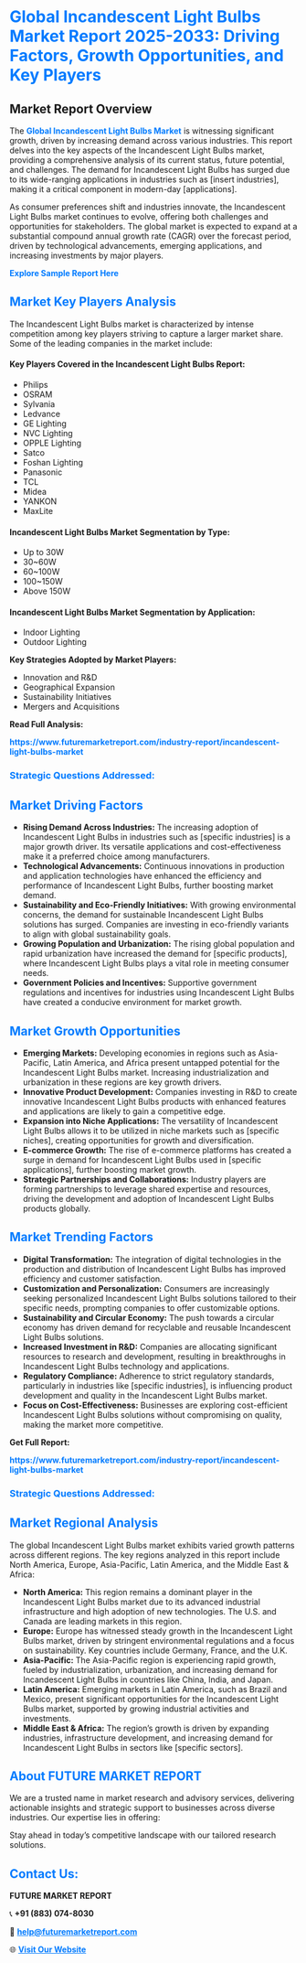 <h1 style="color: #007BFF;">Global Incandescent Light Bulbs Market Report 2025-2033: Driving Factors, Growth Opportunities, and Key Players</h1>

<section id="overview">
<h2>Market Report Overview</h2>
<p>The <a href="https://www.futuremarketreport.com/industry-report/incandescent-light-bulbs-market" style="color: #007BFF; text-decoration: none;"><strong>Global Incandescent Light Bulbs Market</strong></a> is witnessing significant growth, driven by increasing demand across various industries. This report delves into the key aspects of the Incandescent Light Bulbs market, providing a comprehensive analysis of its current status, future potential, and challenges. The demand for Incandescent Light Bulbs has surged due to its wide-ranging applications in industries such as [insert industries], making it a critical component in modern-day [applications].</p>
<p>As consumer preferences shift and industries innovate, the Incandescent Light Bulbs market continues to evolve, offering both challenges and opportunities for stakeholders. The global market is expected to expand at a substantial compound annual growth rate (CAGR) over the forecast period, driven by technological advancements, emerging applications, and increasing investments by major players.</p>
</section>

<section id="overview">
<p><a href="https://www.futuremarketreport.com/request-sample/reportId=58825" style="color: #007BFF; text-decoration: none;"><strong>Explore Sample Report Here</strong></a></p>
</section>

<section id="key-players">
<h2 style="color: #007BFF;">Market Key Players Analysis</h2>
<p>The Incandescent Light Bulbs market is characterized by intense competition among key players striving to capture a larger market share. Some of the leading companies in the market include:</p>
<h4>Key Players Covered in the Incandescent Light Bulbs Report:</h4>
<ul><li>Philips</li><li>OSRAM</li><li>Sylvania</li><li>Ledvance</li><li>GE Lighting</li><li>NVC Lighting</li><li>OPPLE Lighting</li><li>Satco</li><li>Foshan Lighting</li><li>Panasonic</li><li>TCL</li><li>Midea</li><li>YANKON</li><li>MaxLite</li></ul>
<h4>Incandescent Light Bulbs Market Segmentation by Type:</h4>
<ul><li>Up to 30W</li><li>30~60W</li><li>60~100W</li><li>100~150W</li><li>Above 150W</li></ul>

<h4>Incandescent Light Bulbs Market Segmentation by Application:</h4>
<ul><li>Indoor Lighting</li><li>Outdoor Lighting</li></ul>
<p><strong>Key Strategies Adopted by Market Players:</strong></p>
<ul>
<li>Innovation and R&D</li>
<li>Geographical Expansion</li>
<li>Sustainability Initiatives</li>
<li>Mergers and Acquisitions</li>
</ul>
</section>

<section>
<p><strong>Read Full Analysis: </strong></p><a href="https://www.futuremarketreport.com/industry-report/incandescent-light-bulbs-market" style="color: #007BFF; text-decoration: none;"><strong>https://www.futuremarketreport.com/industry-report/incandescent-light-bulbs-market</strong></a>
<h3 style="color: #007BFF;">Strategic Questions Addressed:</h3>
</section>

<section id="driving-factors">
<h2 style="color: #007BFF;">Market Driving Factors</h2>
<ul>
<li><strong>Rising Demand Across Industries:</strong> The increasing adoption of Incandescent Light Bulbs in industries such as [specific industries] is a major growth driver. Its versatile applications and cost-effectiveness make it a preferred choice among manufacturers.</li>
<li><strong>Technological Advancements:</strong> Continuous innovations in production and application technologies have enhanced the efficiency and performance of Incandescent Light Bulbs, further boosting market demand.</li>
<li><strong>Sustainability and Eco-Friendly Initiatives:</strong> With growing environmental concerns, the demand for sustainable Incandescent Light Bulbs solutions has surged. Companies are investing in eco-friendly variants to align with global sustainability goals.</li>
<li><strong>Growing Population and Urbanization:</strong> The rising global population and rapid urbanization have increased the demand for [specific products], where Incandescent Light Bulbs plays a vital role in meeting consumer needs.</li>
<li><strong>Government Policies and Incentives:</strong> Supportive government regulations and incentives for industries using Incandescent Light Bulbs have created a conducive environment for market growth.</li>
</ul>
</section>

<section id="growth-opportunities">
<h2 style="color: #007BFF;">Market Growth Opportunities</h2>
<ul>
<li><strong>Emerging Markets:</strong> Developing economies in regions such as Asia-Pacific, Latin America, and Africa present untapped potential for the Incandescent Light Bulbs market. Increasing industrialization and urbanization in these regions are key growth drivers.</li>
<li><strong>Innovative Product Development:</strong> Companies investing in R&D to create innovative Incandescent Light Bulbs products with enhanced features and applications are likely to gain a competitive edge.</li>
<li><strong>Expansion into Niche Applications:</strong> The versatility of Incandescent Light Bulbs allows it to be utilized in niche markets such as [specific niches], creating opportunities for growth and diversification.</li>
<li><strong>E-commerce Growth:</strong> The rise of e-commerce platforms has created a surge in demand for Incandescent Light Bulbs used in [specific applications], further boosting market growth.</li>
<li><strong>Strategic Partnerships and Collaborations:</strong> Industry players are forming partnerships to leverage shared expertise and resources, driving the development and adoption of Incandescent Light Bulbs products globally.</li>
</ul>
</section>

<section id="trending-factors">
<h2 style="color: #007BFF;">Market Trending Factors</h2>
<ul>
<li><strong>Digital Transformation:</strong> The integration of digital technologies in the production and distribution of Incandescent Light Bulbs has improved efficiency and customer satisfaction.</li>
<li><strong>Customization and Personalization:</strong> Consumers are increasingly seeking personalized Incandescent Light Bulbs solutions tailored to their specific needs, prompting companies to offer customizable options.</li>
<li><strong>Sustainability and Circular Economy:</strong> The push towards a circular economy has driven demand for recyclable and reusable Incandescent Light Bulbs solutions.</li>
<li><strong>Increased Investment in R&D:</strong> Companies are allocating significant resources to research and development, resulting in breakthroughs in Incandescent Light Bulbs technology and applications.</li>
<li><strong>Regulatory Compliance:</strong> Adherence to strict regulatory standards, particularly in industries like [specific industries], is influencing product development and quality in the Incandescent Light Bulbs market.</li>
<li><strong>Focus on Cost-Effectiveness:</strong> Businesses are exploring cost-efficient Incandescent Light Bulbs solutions without compromising on quality, making the market more competitive.</li>
</ul>
</section>

<section>
<p><strong>Get Full Report: </strong></p><a href="https://www.futuremarketreport.com/industry-report/incandescent-light-bulbs-market" style="color: #007BFF; text-decoration: none;"><strong>https://www.futuremarketreport.com/industry-report/incandescent-light-bulbs-market</strong></a>
<h3 style="color: #007BFF;">Strategic Questions Addressed:</h3>
</section>


<section id="regional-analysis">
<h2 style="color: #007BFF;">Market Regional Analysis</h2>
<p>The global Incandescent Light Bulbs market exhibits varied growth patterns across different regions. The key regions analyzed in this report include North America, Europe, Asia-Pacific, Latin America, and the Middle East & Africa:</p>
<ul>
<li><strong>North America:</strong> This region remains a dominant player in the Incandescent Light Bulbs market due to its advanced industrial infrastructure and high adoption of new technologies. The U.S. and Canada are leading markets in this region.</li>
<li><strong>Europe:</strong> Europe has witnessed steady growth in the Incandescent Light Bulbs market, driven by stringent environmental regulations and a focus on sustainability. Key countries include Germany, France, and the U.K.</li>
<li><strong>Asia-Pacific:</strong> The Asia-Pacific region is experiencing rapid growth, fueled by industrialization, urbanization, and increasing demand for Incandescent Light Bulbs in countries like China, India, and Japan.</li>
<li><strong>Latin America:</strong> Emerging markets in Latin America, such as Brazil and Mexico, present significant opportunities for the Incandescent Light Bulbs market, supported by growing industrial activities and investments.</li>
<li><strong>Middle East & Africa:</strong> The region’s growth is driven by expanding industries, infrastructure development, and increasing demand for Incandescent Light Bulbs in sectors like [specific sectors].</li>
</ul>
</section>

<footer>
<h2 style="color: #007BFF;">About FUTURE MARKET REPORT</h2>
<p>We are a trusted name in market research and advisory services, delivering actionable insights and strategic support to businesses across diverse industries. Our expertise lies in offering:</p>

<p>Stay ahead in today’s competitive landscape with our tailored research solutions.</p>

<h2 style="color: #007BFF;">Contact Us:</h2>
<p><strong>FUTURE MARKET REPORT</strong></p>
<p>📞 <strong>+91 (883) 074-8030</strong></p>
<p>📧 <strong><a href="mailto:help@futuremarketreport.com" style="color: #007BFF;">help@futuremarketreport.com</a></strong></p>
<p>🌐 <strong><a href="https://www.futuremarketreport.com/" style="color: #007BFF;">Visit Our Website</a></strong></p>
</footer>